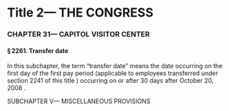 
# Title 2— THE CONGRESS
### CHAPTER 31— CAPITOL VISITOR CENTER
#### § 2261. Transfer date

In this subchapter, the term “transfer date” means the date occurring on the first day of the first pay period (applicable to employees transferred under section 2241 of this title ) occurring on or after 30 days after October 20, 2008 .

SUBCHAPTER V— MISCELLANEOUS PROVISIONS
